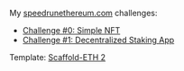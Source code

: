 My [speedrunethereum.com](https://speedrunethereum.com) challenges:
- [Challenge #0: Simple NFT](https://speedrunethereum-0-simple-nft.vercel.app)
- [Challenge #1: Decentralized Staking App](https://speedrunethereum-1-staker.vercel.app)

Template: [Scaffold-ETH 2](https://github.com/scaffold-eth/scaffold-eth-2)
